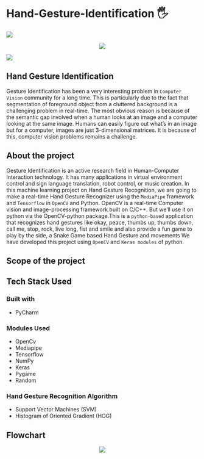 # Hand-Gesture-Identification 🖐
<a href="https://www.youtube.com/watch?v=dQw4w9WgXcQ"><img src="https://user-images.githubusercontent.com/73097560/115834477-dbab4500-a447-11eb-908a-139a6edaec5c.gif"></a>
<p align="center">
  <img src="https://user-images.githubusercontent.com/84536833/175758358-1931e49b-07dd-4092-b42c-f27e285533e6.jpg" />
</p>
<a href="https://www.youtube.com/watch?v=dQw4w9WgXcQ"><img src="https://user-images.githubusercontent.com/73097560/115834477-dbab4500-a447-11eb-908a-139a6edaec5c.gif"></a>

## Hand Gesture Identification  

Gesture Identification has been a very interesting problem in `Computer Vision` community for a long time. This is particularly due to the fact that segmentation of foreground object from a cluttered background is a challenging problem in real-time. The most obvious reason is because of the semantic gap involved when a human looks at an image and a computer looking at the same image. Humans can easily figure out what’s in an image but for a computer, images are just 3-dimensional matrices. It is because of this, computer vision problems remains a challenge.

## About the project

Gesture Identification is an active research field in Human-Computer Interaction technology. It has many applications in virtual environment control and sign language translation, robot control, or music creation. In this machine learning project on Hand Gesture Recognition, we are going to make a real-time Hand Gesture Recognizer using the `MediaPipe` framework and `Tensorflow` in `OpenCV` and Python. OpenCV is a real-time Computer vision and image-processing framework built on C/C++. But we’ll use it on python via the OpenCV-python package.This is a `python-based` application that recognizes hand gestures like okay, peace, thumbs up, thumbs down, call me, stop, rock, live long, fist and smile and also provide a fun game to play by the side, a Snake Game based Hand Gesture and movements We have developed this project using `OpenCV` and `Keras modules` of python. 

## Scope of the project

## Tech Stack Used

### Built with
* PyCharm

### Modules Used
* OpenCv
* Mediapipe
* Tensorflow
* NumPy
* Keras
* Pygame
* Random

### Hand Gesture Recognition Algorithm
* Support Vector Machines (SVM)
* Histogram of Oriented Gradient (HOG)

## Flowchart
<p align="center">
  <img src="https://user-images.githubusercontent.com/84536833/175759763-50d24d3c-db75-4214-b260-362ed3bc16bd.jpg"/>
</p>
